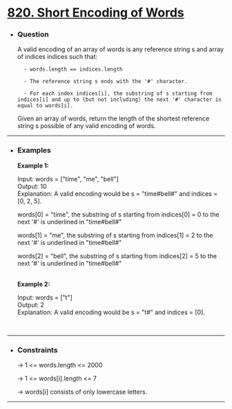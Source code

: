 <a href="https://leetcode.com/problems/short-encoding-of-words/"><h1>820. Short Encoding of Words</h1></a>

- <h3>Question</h3>
    A valid encoding of an array of words is any reference string s and array of indices indices such that:

        - words.length == indices.length

        - The reference string s ends with the '#' character.

        - For each index indices[i], the substring of s starting from indices[i] and up to (but not including) the next '#' character is equal to words[i].

    Given an array of words, return the length of the shortest reference string s possible of any valid encoding of words.
<hr>

- <h3>Examples</h3>
    <div>
    <b>Example 1:</b>

    Input: words = ["time", "me", "bell"]<br>
    Output: 10 <br>
    Explanation: A valid encoding would be s = "time#bell#" and indices = [0, 2, 5].

    words[0] = "time", the substring of s starting from indices[0] = 0 to the next '#' is underlined in "time#bell#" 
    
    words[1] = "me", the substring of s starting from indices[1] = 2 to the next '#' is underlined in "time#bell#"
    
    words[2] = "bell", the substring of s starting from indices[2] = 5 to the next '#' is underlined in "time#bell#"

    </div>
    <br>
    <div>
    <b>Example 2:</b>

    Input: words = ["t"]<br>
    Output: 2 <br>
    Explanation: A valid encoding would be s = "t#" and indices = [0].
    </div>
    <br>
<hr>

- <h3>Constraints</h3>
    → 1 <= words.length <= 2000

    → 1 <= words[i].length <= 7

    → words[i] consists of only lowercase letters.
<hr>


